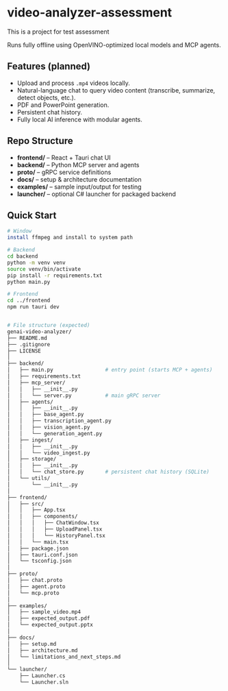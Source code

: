 # video-analyzer-assessment
This is a project for test assessment

Runs fully offline using OpenVINO-optimized local models and MCP agents.

## Features (planned)
- Upload and process `.mp4` videos locally.
- Natural-language chat to query video content (transcribe, summarize, detect objects, etc.).
- PDF and PowerPoint generation.
- Persistent chat history.
- Fully local AI inference with modular agents.

## Repo Structure
- **frontend/** – React + Tauri chat UI
- **backend/** – Python MCP server and agents
- **proto/** – gRPC service definitions
- **docs/** – setup & architecture documentation
- **examples/** – sample input/output for testing
- **launcher/** – optional C# launcher for packaged backend

## Quick Start
```bash
# Window
install ffmpeg and install to system path

# Backend
cd backend
python -m venv venv
source venv/bin/activate
pip install -r requirements.txt
python main.py

# Frontend
cd ../frontend
npm run tauri dev


# File structure (expected)
genai-video-analyzer/
├── README.md
├── .gitignore
├── LICENSE
│
├── backend/
│   ├── main.py                 # entry point (starts MCP + agents)
│   ├── requirements.txt
│   ├── mcp_server/
│   │   ├── __init__.py
│   │   └── server.py           # main gRPC server
│   ├── agents/
│   │   ├── __init__.py
│   │   ├── base_agent.py
│   │   ├── transcription_agent.py
│   │   ├── vision_agent.py
│   │   └── generation_agent.py
│   ├── ingest/
│   │   ├── __init__.py
│   │   └── video_ingest.py
│   ├── storage/
│   │   ├── __init__.py
│   │   └── chat_store.py       # persistent chat history (SQLite)
│   └── utils/
│       └── __init__.py
│
├── frontend/
│   ├── src/
│   │   ├── App.tsx
│   │   ├── components/
│   │   │   ├── ChatWindow.tsx
│   │   │   ├── UploadPanel.tsx
│   │   │   └── HistoryPanel.tsx
│   │   └── main.tsx
│   ├── package.json
│   ├── tauri.conf.json
│   └── tsconfig.json
│
├── proto/
│   ├── chat.proto
│   ├── agent.proto
│   └── mcp.proto
│
├── examples/
│   ├── sample_video.mp4
│   ├── expected_output.pdf
│   └── expected_output.pptx
│
├── docs/
│   ├── setup.md
│   ├── architecture.md
│   └── limitations_and_next_steps.md
│
└── launcher/
    ├── Launcher.cs
    └── Launcher.sln
